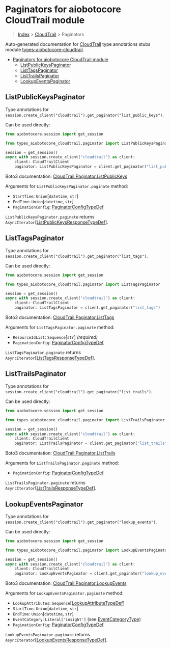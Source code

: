 <a id="paginators-for-aiobotocore-cloudtrail-module"></a>

# Paginators for aiobotocore CloudTrail module

> [Index](../README.md) > [CloudTrail](./README.md) > Paginators

Auto-generated documentation for
[CloudTrail](https://boto3.amazonaws.com/v1/documentation/api/latest/reference/services/cloudtrail.html#CloudTrail)
type annotations stubs module
[types-aiobotocore-cloudtrail](https://pypi.org/project/types-aiobotocore-cloudtrail/).

- [Paginators for aiobotocore CloudTrail module](#paginators-for-aiobotocore-cloudtrail-module)
  - [ListPublicKeysPaginator](#listpublickeyspaginator)
  - [ListTagsPaginator](#listtagspaginator)
  - [ListTrailsPaginator](#listtrailspaginator)
  - [LookupEventsPaginator](#lookupeventspaginator)

<a id="listpublickeyspaginator"></a>

## ListPublicKeysPaginator

Type annotations for
`session.create_client("cloudtrail").get_paginator("list_public_keys")`.

Can be used directly:

```python
from aiobotocore.session import get_session

from types_aiobotocore_cloudtrail.paginator import ListPublicKeysPaginator

session = get_session()
async with session.create_client("cloudtrail") as client:
    client: CloudTrailClient
    paginator: ListPublicKeysPaginator = client.get_paginator("list_public_keys")
```

Boto3 documentation:
[CloudTrail.Paginator.ListPublicKeys](https://boto3.amazonaws.com/v1/documentation/api/latest/reference/services/cloudtrail.html#CloudTrail.Paginator.ListPublicKeys)

Arguments for `ListPublicKeysPaginator.paginate` method:

- `StartTime`: `Union`\[`datetime`, `str`\]
- `EndTime`: `Union`\[`datetime`, `str`\]
- `PaginationConfig`:
  [PaginatorConfigTypeDef](./type_defs.md#paginatorconfigtypedef)

`ListPublicKeysPaginator.paginate` returns
`AsyncIterator`\[[ListPublicKeysResponseTypeDef](./type_defs.md#listpublickeysresponsetypedef)\].

<a id="listtagspaginator"></a>

## ListTagsPaginator

Type annotations for
`session.create_client("cloudtrail").get_paginator("list_tags")`.

Can be used directly:

```python
from aiobotocore.session import get_session

from types_aiobotocore_cloudtrail.paginator import ListTagsPaginator

session = get_session()
async with session.create_client("cloudtrail") as client:
    client: CloudTrailClient
    paginator: ListTagsPaginator = client.get_paginator("list_tags")
```

Boto3 documentation:
[CloudTrail.Paginator.ListTags](https://boto3.amazonaws.com/v1/documentation/api/latest/reference/services/cloudtrail.html#CloudTrail.Paginator.ListTags)

Arguments for `ListTagsPaginator.paginate` method:

- `ResourceIdList`: `Sequence`\[`str`\] *(required)*
- `PaginationConfig`:
  [PaginatorConfigTypeDef](./type_defs.md#paginatorconfigtypedef)

`ListTagsPaginator.paginate` returns
`AsyncIterator`\[[ListTagsResponseTypeDef](./type_defs.md#listtagsresponsetypedef)\].

<a id="listtrailspaginator"></a>

## ListTrailsPaginator

Type annotations for
`session.create_client("cloudtrail").get_paginator("list_trails")`.

Can be used directly:

```python
from aiobotocore.session import get_session

from types_aiobotocore_cloudtrail.paginator import ListTrailsPaginator

session = get_session()
async with session.create_client("cloudtrail") as client:
    client: CloudTrailClient
    paginator: ListTrailsPaginator = client.get_paginator("list_trails")
```

Boto3 documentation:
[CloudTrail.Paginator.ListTrails](https://boto3.amazonaws.com/v1/documentation/api/latest/reference/services/cloudtrail.html#CloudTrail.Paginator.ListTrails)

Arguments for `ListTrailsPaginator.paginate` method:

- `PaginationConfig`:
  [PaginatorConfigTypeDef](./type_defs.md#paginatorconfigtypedef)

`ListTrailsPaginator.paginate` returns
`AsyncIterator`\[[ListTrailsResponseTypeDef](./type_defs.md#listtrailsresponsetypedef)\].

<a id="lookupeventspaginator"></a>

## LookupEventsPaginator

Type annotations for
`session.create_client("cloudtrail").get_paginator("lookup_events")`.

Can be used directly:

```python
from aiobotocore.session import get_session

from types_aiobotocore_cloudtrail.paginator import LookupEventsPaginator

session = get_session()
async with session.create_client("cloudtrail") as client:
    client: CloudTrailClient
    paginator: LookupEventsPaginator = client.get_paginator("lookup_events")
```

Boto3 documentation:
[CloudTrail.Paginator.LookupEvents](https://boto3.amazonaws.com/v1/documentation/api/latest/reference/services/cloudtrail.html#CloudTrail.Paginator.LookupEvents)

Arguments for `LookupEventsPaginator.paginate` method:

- `LookupAttributes`:
  `Sequence`\[[LookupAttributeTypeDef](./type_defs.md#lookupattributetypedef)\]
- `StartTime`: `Union`\[`datetime`, `str`\]
- `EndTime`: `Union`\[`datetime`, `str`\]
- `EventCategory`: `Literal['insight']` (see
  [EventCategoryType](./literals.md#eventcategorytype))
- `PaginationConfig`:
  [PaginatorConfigTypeDef](./type_defs.md#paginatorconfigtypedef)

`LookupEventsPaginator.paginate` returns
`AsyncIterator`\[[LookupEventsResponseTypeDef](./type_defs.md#lookupeventsresponsetypedef)\].
